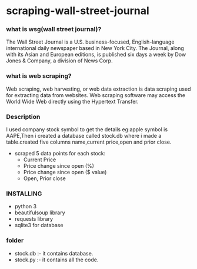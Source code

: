 # scraping-wall-street-journal

### what is wsg(wall street journal)?
The Wall Street Journal is a U.S. business-focused, English-language international daily newspaper based in New York City. The Journal, along with its Asian and European editions, is published six days a week by Dow Jones & Company, a division of News Corp.

### what is web scraping?
Web scraping, web harvesting, or web data extraction is data scraping used for extracting data from websites. Web scraping software may access the World Wide Web directly using the Hypertext Transfer.
 
 
 ### Description
 I used company  stock symbol to get the details eg:apple symbol is AAPE,Then i created a database called stock.db where i made a table.created five columns name,current price,open and prior close.

* scraped 5 data points for each stock:
  * Current Price
  * Price change since open (%)
  * Price change since open ($ value)
  * Open, Prior close

### INSTALLING
* python 3
 * beautifulsoup library
 * requests library
 * sqlite3 for database
 
### folder
* stock.db :- it contains database.
* stock.py :- it contains all the code.
